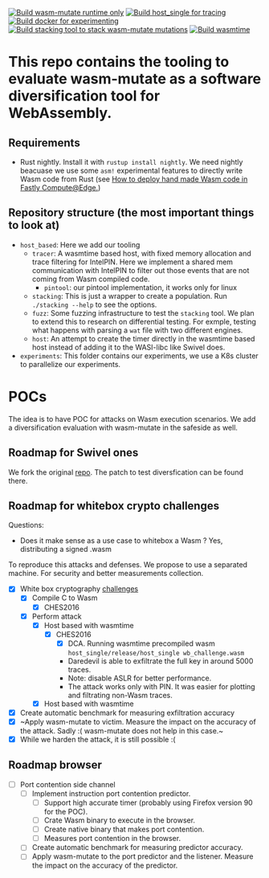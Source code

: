 [![Build wasm-mutate runtime only](https://github.com/Jacarte/tawasco/actions/workflows/ci.yml/badge.svg)](https://github.com/Jacarte/tawasco/actions/workflows/ci.yml) [![Build host_single for tracing](https://github.com/Jacarte/tawasco/actions/workflows/ci_host_based.yml/badge.svg)](https://github.com/Jacarte/tawasco/actions/workflows/ci_host_based.yml) 
[![Build docker for experimenting](https://github.com/Jacarte/tawasco/actions/workflows/build_docker_images.yml/badge.svg)](https://github.com/Jacarte/tawasco/actions/workflows/build_docker_images.yml) [![Build stacking tool to stack wasm-mutate mutations](https://github.com/Jacarte/tawasco/actions/workflows/ci_stacking.yml/badge.svg)](https://github.com/Jacarte/tawasco/actions/workflows/ci_stacking.yml) [![Build wasmtime](https://github.com/Jacarte/tawasco/actions/workflows/ci_wasmtime.yml/badge.svg)](https://github.com/Jacarte/tawasco/actions/workflows/ci_wasmtime.yml)

# This repo contains the tooling to evaluate wasm-mutate as a software diversification tool for WebAssembly.

## Requirements
- Rust nightly. Install it with `rustup install nightly`. We need nightly beacuase we use some `asm!` experimental features to directly write Wasm code from Rust (see [How to deploy hand made Wasm code in Fastly Compute@Edge.](https://www.jacarte.me/blog/2021/HandMadeWasmDeploInFastly/))

## Repository structure (the most important things to look at)

- `host_based`: Here we add our tooling
  - `tracer`: A wasmtime based host, with fixed memory allocation and trace filtering for IntelPIN. Here we implement a shared mem communication with IntelPIN to filter out those events that are not coming from Wasm compiled code.
    - `pintool`: our pintool implementation, it works only for linux
  - `stacking`: This is just a wrapper to create a population. Run `./stacking --help` to see the options.
  - `fuzz`: Some fuzzing infrastructure to test the `stacking` tool. We plan to extend this to research on differential testing. For exmple, testing what happens with parsing a `wat` file with two different engines.
  - `host`: An attempt to create the timer directly in the wasmtime based host instead of adding it to the WASI-libc like Swivel does.
- `experiments`: This folder contains our experiments, we use a K8s cluster to parallelize our experiments.

# POCs

The idea is to have POC for attacks on Wasm execution scenarios. We add a diversification evaluation with wasm-mutate in the safeside as well.

## Roadmap for Swivel ones

We fork the original [repo](https://github.com/Jacarte/swivel). The patch to test diversfication can be found there.

## Roadmap for whitebox crypto challenges

Questions:
- Does it make sense as a use case to whitebox a Wasm ? Yes, distributing a signed .wasm

To reproduce this attacks and defenses. We propose to use a separated machine. For security and better measurements collection.

- [x] White box cryptography [challenges](https://github.com/SideChannelMarvels/Deadpool)
  - [x] Compile C to Wasm
    - [x] CHES2016
  - [x] Perform attack
    - [x] Host based with wasmtime
      - [x] CHES2016
        - [x] DCA. Running wasmtime precompiled wasm `host_single/release/host_single wb_challenge.wasm`
        - Daredevil is able to exfiltrate the full key in around 5000 traces.
        - Note: disable ASLR for better performance.
        - The attack works only with PIN. It was easier for plotting and filtrating non-Wasm traces.
    - [x] Host based with wasmtime
- [x] Create automatic benchmark for measuring exfiltration accuracy
- [x] ~Apply wasm-mutate to victim. Measure the impact on the accuracy of the attack. Sadly :( wasm-mutate does not help in this case.~
- [x] While we harden the attack, it is still possible :(  

## Roadmap browser

- [ ] Port contention side channel
  - [ ] Implement instruction port contention predictor.
    - [ ] Support high accurate timer (probably using Firefox version 90 for the POC).
    - [ ] Crate Wasm binary to execute in the browser.
    - [ ] Create native binary that makes port contention.
    - [ ] Measures port contention in the browser.
  - [ ] Create automatic benchmark for measuring predictor accuracy.
  - [ ] Apply wasm-mutate to the port predictor and the listener. Measure the impact on the accuracy of the predictor.

